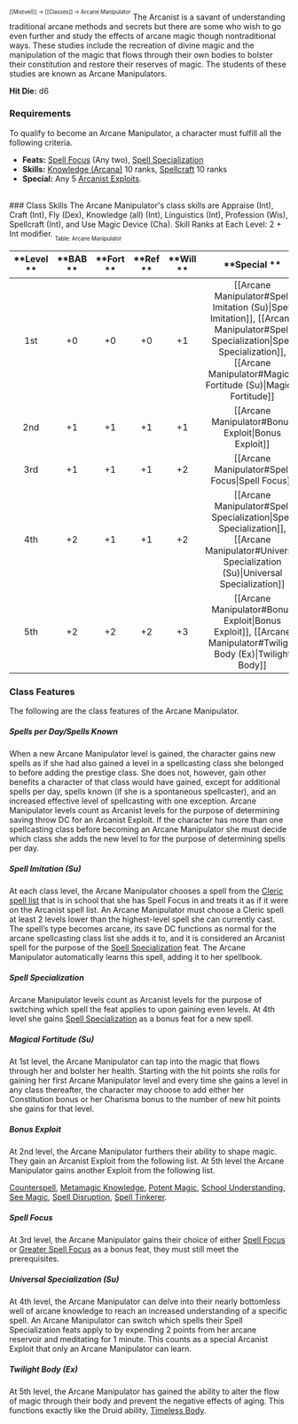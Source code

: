 <sup><sup>[[Mistveil]] → [[Classes]] → Arcane Manipulator</sup></sup>
The Arcanist is a savant of understanding traditional arcane methods and secrets but there are some who wish to go even further and study the effects of arcane magic though nontraditional ways. These studies include the recreation of divine magic and the manipulation of the magic that flows through their own bodies to bolster their constitution and restore their reserves of magic. The students of these studies are known as Arcane Manipulators. 

**Hit Die:** d6  

### Requirements
To qualify to become an Arcane Manipulator, a character must fulfill all the following criteria.

- **Feats:** [Spell Focus](https://www.d20pfsrd.com/feats/general-feats/spell-focus) (Any two), [Spell Specialization](https://www.d20pfsrd.com/feats/general-feats/spell-specialization/)
- **Skills:** [Knowledge (Arcana)](https://www.d20pfsrd.com/skills/knowledge/) 10 ranks, [Spellcraft](https://www.d20pfsrd.com/skills/spellcraft) 10 ranks
- **Special:** Any 5 [Arcanist Exploits](https://www.d20pfsrd.com/classes/hybrid-classes/Arcanist/#Arcanist_Exploits).
<br>
### Class Skills
The Arcane Manipulator's class skills are Appraise (Int), Craft (Int), Fly (Dex), Knowledge (all) (Int), Linguistics (Int), Profession (Wis), Spellcraft (Int), and Use Magic Device (Cha).
Skill Ranks at Each Level: 2 + Int modifier.
<sub><sub>Table: Arcane Manipulator</sub></sub>

| **Level ** | **BAB ** | **Fort ** | **Ref ** | **Will ** |                        **Special **                       |      **Spellcasting **      |
|:----------:|:--------:|:---------:|:--------:|:---------:|:---------------------------------------------------------:|:---------------------------:|
|    1st     |    +0    |    +0     |    +0    |    +1     | [[Arcane Manipulator#Spell Imitation (Su)\|Spell Imitation]], [[Arcane Manipulator#Spell Specialization\|Spell Specialization]], [[Arcane Manipulator#Magical Fortitude (Su)\|Magical Fortitude]]  | +1 level of existing class  |
|    2nd     |    +1    |    +1     |    +1    |    +1     |                       [[Arcane Manipulator#Bonus Exploit\|Bonus Exploit]]                       | +1 level of existing class  |
|    3rd     |    +1    |    +1     |    +1    |    +2     |                        [[Arcane Manipulator#Spell Focus\|Spell Focus]]                        | +1 level of existing class  |
|    4th     |    +2    |    +1     |    +1    |    +2     |      [[Arcane Manipulator#Spell Specialization\|Spell Specialization]], [[Arcane Manipulator#Universal Specialization (Su)\|Universal Specialization]]       | +1 level of existing class  |
|    5th     |    +2    |    +2     |    +2    |    +3     |               [[Arcane Manipulator#Bonus Exploit\|Bonus Exploit]], [[Arcane Manipulator#Twilight Body (Ex)\|Twilight Body]]                |  +1 level of existing class |

### Class Features
The following are the class features of the Arcane Manipulator.
<br>
##### Spells per Day/Spells Known
When a new Arcane Manipulator level is gained, the character gains new spells as if she had also gained a level in a spellcasting class she belonged to before adding the prestige class. She does not, however, gain other benefits a character of that class would have gained, except for additional spells per day, spells known (if she is a spontaneous spellcaster), and an increased effective level of spellcasting with one exception. Arcane Manipulator levels count as Arcanist levels for the purpose of determining saving throw DC for an Arcanist Exploit. If the character has more than one spellcasting class before becoming an Arcane Manipulator she must decide which class she adds the new level to for the purpose of determining spells per day. 
<br>
##### Spell Imitation (Su)
At each class level, the Arcane Manipulator chooses a spell from the [Cleric spell list](https://www.d20pfsrd.com/magic/spell-lists-and-domains/spell-lists-cleric/) that is in school that she has Spell Focus in and treats it as if it were on the Arcanist spell list. An Arcane Manipulator must choose a Cleric spell at least 2 levels lower than the highest-level spell she can currently cast. The spell’s type becomes arcane, its save DC functions as normal for the arcane spellcasting class list she adds it to, and it is considered an Arcanist spell for the purpose of the [Spell Specialization](https://www.d20pfsrd.com/feats/general-feats/spell-specialization/) feat. The Arcane Manipulator automatically learns this spell, adding it to her spellbook. 
<br>
##### Spell Specialization
Arcane Manipulator levels count as Arcanist levels for the purpose of switching which spell the feat applies to upon gaining even levels. At 4th level she gains [Spell Specialization](https://www.d20pfsrd.com/feats/general-feats/spell-specialization/) as a bonus feat for a new spell.
<br>
##### Magical Fortitude (Su)
At 1st level, the Arcane Manipulator can tap into the magic that flows through her and bolster her health. Starting with the hit points she rolls for gaining her first Arcane Manipulator level and every time she gains a level in any class thereafter, the character may choose to add either her Constitution bonus or her Charisma bonus to the number of new hit points she gains for that level. 
<br>
##### Bonus Exploit
At 2nd level, the Arcane Manipulator furthers their ability to shape magic. They gain an Arcanist Exploit from the following list. At 5th level the Arcane Manipulator gains another Exploit from the following list.

[Counterspell](https://www.d20pfsrd.com/classes/hybrid-classes/arcanist/arcane-exploits/counterspell), [Metamagic Knowledge](https://www.d20pfsrd.com/classes/hybrid-classes/arcanist/arcane-exploits/metamagic-knowledge), [Potent Magic](https://www.d20pfsrd.com/classes/hybrid-classes/arcanist/arcane-exploits/potent-magic-su), [School Understanding](https://www.d20pfsrd.com/classes/hybrid-classes/arcanist/arcane-exploits/school-understanding), [See Magic](https://www.d20pfsrd.com/classes/hybrid-classes/arcanist/arcane-exploits/see-magic-su), [Spell Disruption](https://www.d20pfsrd.com/classes/hybrid-classes/arcanist/arcane-exploits/spell-disruption-su), [Spell Tinkerer](https://www.d20pfsrd.com/classes/hybrid-classes/arcanist/arcane-exploits/spell-tinkerer-su).
<br>
##### Spell Focus
At 3rd level, the Arcane Manipulator gains their choice of either [Spell Focus](https://www.d20pfsrd.com/feats/general-feats/spell-focus) or [Greater Spell Focus](https://www.d20pfsrd.com/feats/general-feats/greater-spell-focus/) as a bonus feat, they must still meet the prerequisites.
<br>
##### Universal Specialization (Su)
At 4th level, the Arcane Manipulator can delve into their nearly bottomless well of arcane knowledge to reach an increased understanding of a specific spell. An Arcane Manipulator can switch which spells their Spell Specialization feats apply to by expending 2 points from her arcane reservoir and meditating for 1 minute. This counts as a special Arcanist Exploit that only an Arcane Manipulator can learn. 
<br>
##### Twilight Body (Ex)
At 5th level, the Arcane Manipulator has gained the ability to alter the flow of magic through their body and prevent the negative effects of aging. This functions exactly like the Druid ability, [Timeless Body](https://www.d20pfsrd.com/classes/Core-Classes/Druid/#Timeless_Body_Ex).